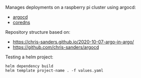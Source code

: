Manages deployments on a raspberry pi cluster using argocd:
* [argocd](./argocd/)
* [coredns](./coredns/)

Repository structure based on:
* https://chris-sanders.github.io/2020-10-07-argo-in-argo/
* https://github.com/chris-sanders/argocd

Testing a helm project:
```
helm dependency build
helm template project-name . -f values.yaml
```
